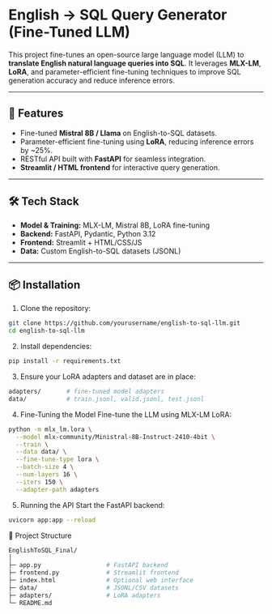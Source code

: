 # English → SQL Query Generator (Fine-Tuned LLM)

This project fine-tunes an open-source large language model (LLM) to **translate English natural language queries into SQL**. It leverages **MLX-LM**, **LoRA**, and parameter-efficient fine-tuning techniques to improve SQL generation accuracy and reduce inference errors.

---

## 🚀 Features

- Fine-tuned **Mistral 8B / Llama** on English-to-SQL datasets.
- Parameter-efficient fine-tuning using **LoRA**, reducing inference errors by ~25%.
- RESTful API built with **FastAPI** for seamless integration.
- **Streamlit / HTML frontend** for interactive query generation.

---

## 🛠 Tech Stack

- **Model & Training:** MLX-LM, Mistral 8B, LoRA fine-tuning  
- **Backend:** FastAPI, Pydantic, Python 3.12  
- **Frontend:** Streamlit + HTML/CSS/JS  
- **Data:** Custom English-to-SQL datasets (JSONL)

---

## 📦 Installation

1. Clone the repository:

```bash
git clone https://github.com/yourusername/english-to-sql-llm.git
cd english-to-sql-llm
```
2. Install dependencies:
```bash
pip install -r requirements.txt
```
3. Ensure your LoRA adapters and dataset are in place:
```bash
adapters/       # fine-tuned model adapters
data/           # train.jsonl, valid.jsonl, test.jsonl
```
4. Fine-Tuning the Model
Fine-tune the LLM using MLX-LM LoRA:
```bash
python -m mlx_lm.lora \
  --model mlx-community/Ministral-8B-Instruct-2410-4bit \
  --train \
  --data data/ \
  --fine-tune-type lora \
  --batch-size 4 \
  --num-layers 16 \
  --iters 150 \
  --adapter-path adapters
  ```
5. Running the API
Start the FastAPI backend:
```bash
uvicorn app:app --reload
```
📁 Project Structure
```bash
EnglishToSQL_Final/
│
├─ app.py                  # FastAPI backend
├─ frontend.py             # Streamlit frontend
├─ index.html              # Optional web interface
├─ data/                   # JSONL/CSV datasets
├─ adapters/               # LoRA adapters
└─ README.md
```





 
